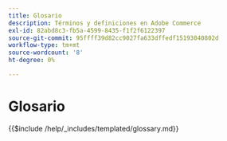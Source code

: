 ```yaml
---
title: Glosario
description: Términos y definiciones en Adobe Commerce
exl-id: 82abd8c3-fb5a-4599-8435-f1f2f6122397
source-git-commit: 95ffff39d82cc9027fa633dffedf15193040802d
workflow-type: tm+mt
source-wordcount: '8'
ht-degree: 0%

---
```


# Glosario

{{$include /help/_includes/templated/glossary.md}}
